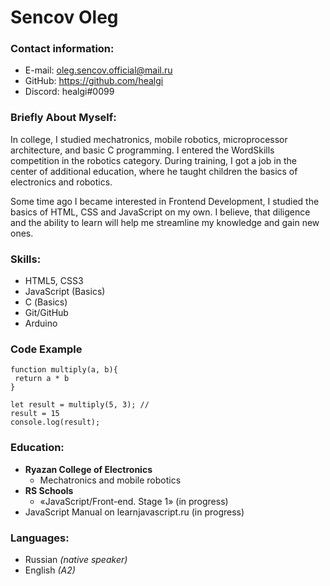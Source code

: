 # Sencov Oleg

### Contact information:
* E-mail: oleg.sencov.official@mail.ru
* GitHub: https://github.com/healgi
* Discord: healgi#0099

### Briefly About Myself:

In college, I studied mechatronics, mobile robotics, microprocessor architecture, and basic C programming. I entered the WordSkills competition in the robotics category. During training, I got a job in the center of additional education, where he taught children the basics of electronics and robotics.

Some time ago I became interested in Frontend Development, I studied the basics of HTML, CSS and JavaScript on my own.
I believe, that diligence and the ability to learn will help me streamline my knowledge and gain new ones.

### Skills:

* HTML5, CSS3
* JavaScript (Basics)
* С (Basics)
* Git/GitHub
* Arduino

### Code Example

```
function multiply(a, b){
 return a * b
}

let result = multiply(5, 3); //
result = 15
console.log(result);
```

### Education:

* __Ryazan College of Electronics__ 
  + Mechatronics and mobile robotics
* __RS Schools__ 
  + «JavaScript/Front-end. Stage 1» (in progress)
* JavaScript Manual on learnjavascript.ru (in progress)

### Languages:

* Russian _(native speaker)_
* English _(A2)_
